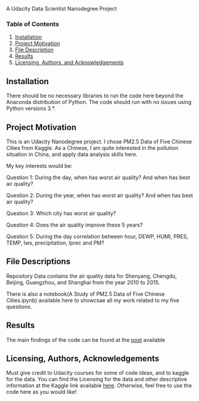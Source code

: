 A Udacity Data Scientist Nanodegree Project

### Table of Contents

1. [Installation](#installation)
2. [Project Motivation](#motivation)
3. [File Description](#files)
4. [Results](#results)
5. [Licensing, Authors, and Acknowledgements](#licensing)

## Installation <a name="installation"></a>

There should be no necessary libraries to run the code here beyond the Anaconda distribution of Python. The code should run with no issues using Python versions 3.*.

## Project Motivation<a name="motivation"></a>

This is an Udacity Nanodegree project. 
I chose PM2.5 Data of Five Chinese Cities from Kaggle.
As a Chinese, I am quite interested in the pollution situation in China, and apply data analysis skills here.

My key interests would be:

Question 1: During the day, when has worst air quality? And when has best air quality?

Question 2: During the year, when has worst air quality? And when has best air quality?

Question 3: Which city has worst air quality?

Question 4: Does the air quality improve these 5 years?

Question 5: During the day correlation between hour, DEWP, HUMI, PRES, TEMP, Iws, precipitation, Iprec and PM?

## File Descriptions <a name="files"></a>

Repository Data contains the air quality data for Shenyang, Chengdu, Beijing, Guangzhou, and Shanghai from the year 2010 to 2015. 

There is also a notebook(A Study of PM2.5 Data of Five Chinese Cities.ipynb) available here  to showcsae all my work related to my five questions.



## Results<a name="results"></a>

The main findings of the code can be found at the [post](https://medium.com/@zhangyu19900418/a-study-of-pm2-5-data-of-five-chinese-cities-fdec58cebf5f?postPublishedType=initial) available



## Licensing, Authors, Acknowledgements<a name="licensing"></a>

Must give credit to Udacity courses for some of code ideas, and to kaggle for the data. You can find the Licensing for the data and other descriptive information at the Kaggle link available [here](https://www.kaggle.com/uciml/pm25-data-for-five-chinese-cities). Otherwise, feel free to use the code here as you would like!
